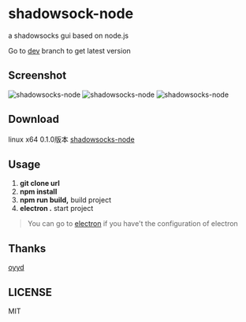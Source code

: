 # shadowsock-node
a shadowsocks gui based on node.js

Go to [dev](https://github.com/mrcodehang/shadowsock-node/tree/dev) branch to get latest version

## Screenshot

![shadowsocks-node](https://ooo.0o0.ooo/2016/09/04/57cc3a2f05690.png)
![shadowsocks-node](https://ooo.0o0.ooo/2016/09/04/57cc3a2ec9a71.png)
![shadowsocks-node](https://ooo.0o0.ooo/2016/09/04/57cc3a2f5fd53.jpg)

## Download

  linux x64 0.1.0版本 [shadowsocks-node](https://pan.baidu.com/s/1jIz1PFC)
  

## Usage

1. **git clone url**
2. **npm install**
3. **npm run build,** build project
4. **electron .**     start project

> You can go to [electron](http://electron.atom.io/) if you have't the configuration of electron


## Thanks

[oyyd](https://github.com/oyyd)

## LICENSE

MIT
